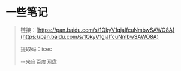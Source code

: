 # 一些笔记

> 链接：[https://pan.baidu.com/s/1QkyV1gjaIfcuNmbwSAWO8A](https://pan.baidu.com/s/1QkyV1gjaIfcuNmbwSAWO8A) 
>
> 提取码：icec 
>
> --来自百度网盘
